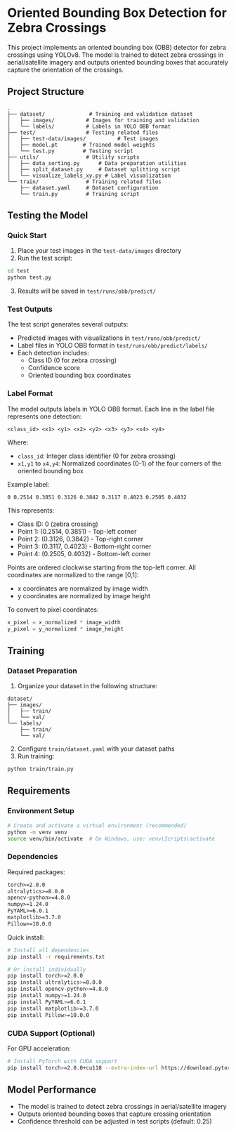 # Oriented Bounding Box Detection for Zebra Crossings

This project implements an oriented bounding box (OBB) detector for zebra crossings using YOLOv8. The model is trained to detect zebra crossings in aerial/satellite imagery and outputs oriented bounding boxes that accurately capture the orientation of the crossings.

## Project Structure

```
.
├── dataset/              # Training and validation dataset
│   ├── images/          # Images for training and validation
│   └── labels/          # Labels in YOLO OBB format
├── test/                # Testing related files
│   ├── test-data/images/          # Test images
│   ├── model.pt        # Trained model weights
│   └── test.py         # Testing script
├── utils/               # Utility scripts
│   ├── data_sorting.py      # Data preparation utilities
│   ├── split_dataset.py     # Dataset splitting script
│   └── visualize_labels_xy.py # Label visualization
└── train/               # Training related files
    ├── dataset.yaml     # Dataset configuration
    └── train.py         # Training script
```

## Testing the Model

### Quick Start

1. Place your test images in the `test-data/images` directory
2. Run the test script:

```bash
cd test
python test.py
```

3. Results will be saved in `test/runs/obb/predict/`

### Test Outputs

The test script generates several outputs:

- Predicted images with visualizations in `test/runs/obb/predict/`
- Label files in YOLO OBB format in `test/runs/obb/predict/labels/`
- Each detection includes:
  - Class ID (0 for zebra crossing)
  - Confidence score
  - Oriented bounding box coordinates

### Label Format

The model outputs labels in YOLO OBB format. Each line in the label file represents one detection:

```
<class_id> <x1> <y1> <x2> <y2> <x3> <y3> <x4> <y4>
```

Where:

- `class_id`: Integer class identifier (0 for zebra crossing)
- `x1,y1` to `x4,y4`: Normalized coordinates (0-1) of the four corners of the oriented bounding box

Example label:

```
0 0.2514 0.3851 0.3126 0.3842 0.3117 0.4023 0.2505 0.4032
```

This represents:

- Class ID: 0 (zebra crossing)
- Point 1: (0.2514, 0.3851) - Top-left corner
- Point 2: (0.3126, 0.3842) - Top-right corner
- Point 3: (0.3117, 0.4023) - Bottom-right corner
- Point 4: (0.2505, 0.4032) - Bottom-left corner

Points are ordered clockwise starting from the top-left corner. All coordinates are normalized to the range [0,1]:

- x coordinates are normalized by image width
- y coordinates are normalized by image height

To convert to pixel coordinates:

```python
x_pixel = x_normalized * image_width
y_pixel = y_normalized * image_height
```

## Training

### Dataset Preparation

1. Organize your dataset in the following structure:

```
dataset/
├── images/
│   ├── train/
│   └── val/
└── labels/
    ├── train/
    └── val/
```

2. Configure `train/dataset.yaml` with your dataset paths
3. Run training:

```bash
python train/train.py
```

## Requirements

### Environment Setup
```bash
# Create and activate a virtual environment (recommended)
python -m venv venv
source venv/bin/activate  # On Windows, use: venv\Scripts\activate
```

### Dependencies
Required packages:
```txt
torch>=2.0.0
ultralytics>=8.0.0
opencv-python>=4.8.0
numpy>=1.24.0
PyYAML>=6.0.1
matplotlib>=3.7.0
Pillow>=10.0.0
```

Quick install:
```bash
# Install all dependencies
pip install -r requirements.txt

# Or install individually
pip install torch>=2.0.0
pip install ultralytics>=8.0.0
pip install opencv-python>=4.8.0
pip install numpy>=1.24.0
pip install PyYAML>=6.0.1
pip install matplotlib>=3.7.0
pip install Pillow>=10.0.0
```

### CUDA Support (Optional)
For GPU acceleration:
```bash
# Install PyTorch with CUDA support
pip install torch>=2.0.0+cu118 --extra-index-url https://download.pytorch.org/whl/cu118
```

## Model Performance

- The model is trained to detect zebra crossings in aerial/satellite imagery
- Outputs oriented bounding boxes that capture crossing orientation
- Confidence threshold can be adjusted in test scripts (default: 0.25)
